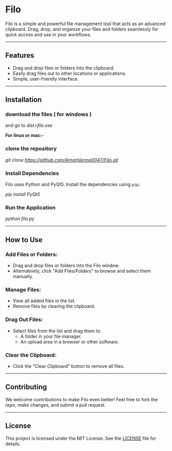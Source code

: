 # Filo

Filo is a simple and powerful file management tool that acts as an advanced clipboard. Drag, drop, and organize your files and folders seamlessly for quick access and use in your workflows.

---

## Features

- Drag and drop files or folders into the clipboard.  
- Easily drag files out to other locations or applications.  
- Simple, user-friendly interface.  

---

## Installation

### download the files ( for windows )

and go to _dist>filo.exe_

**For linux or mac:-**
### clone the repository 
_git clone https://github.com/AmanVerma0047/Filo.git_

### Install Dependencies

Filo uses Python and PyQt5. Install the dependencies using `pip`:

_pip install PyQt5_


### Run the Application

_python filo.py_


---

## How to Use

### Add Files or Folders:
- Drag and drop files or folders into the Filo window.  
- Alternatively, click "Add Files/Folders" to browse and select them manually.  

### Manage Files:
- View all added files in the list.  
- Remove files by clearing the clipboard.  

### Drag Out Files:
- Select files from the list and drag them to:  
  - A folder in your file manager.  
  - An upload area in a browser or other software.  

### Clear the Clipboard:
- Click the "Clear Clipboard" button to remove all files.  

---

## Contributing

We welcome contributions to make Filo even better! Feel free to fork the repo, make changes, and submit a pull request.

---

## License

This project is licensed under the MIT License. See the [LICENSE](LICENSE) file for details.

